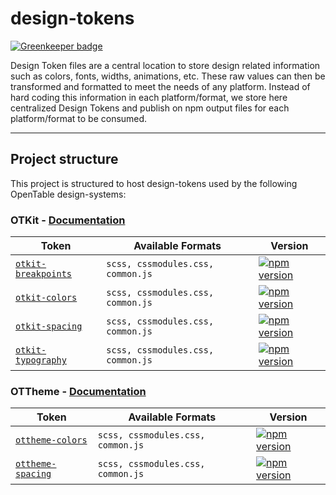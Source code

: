 # design-tokens

[![Greenkeeper badge](https://badges.greenkeeper.io/opentable/design-tokens.svg)](https://greenkeeper.io/)

Design Token files are a central location to store design related information such as colors, fonts, widths, animations, etc. These raw values can then be transformed and formatted to meet the needs of any platform. Instead of hard coding this information in each platform/format, we store here centralized Design Tokens and publish on npm output files for each platform/format to be consumed.

***

## Project structure

This project is structured to host design-tokens used by the following OpenTable design-systems:

### OTKit - [Documentation](https://github.com/opentable/design-tokens/blob/master/OTKit/README.md)

| Token | Available Formats | Version |
|--------|-------|-------|
| [`otkit-breakpoints`](/OTKit/otkit-breakpoints) | `scss, cssmodules.css, common.js` | [![npm version](https://badge.fury.io/js/otkit-breakpoints.svg)](http://badge.fury.io/js/otkit-breakpoints) |
| [`otkit-colors`](/OTKit/otkit-colors) | `scss, cssmodules.css, common.js` | [![npm version](https://badge.fury.io/js/otkit-colors.svg)](http://badge.fury.io/js/otkit-colors) |
| [`otkit-spacing`](/OTKit/otkit-spacing) | `scss, cssmodules.css, common.js` | [![npm version](https://badge.fury.io/js/otkit-spacing.svg)](http://badge.fury.io/js/otkit-spacing) |
| [`otkit-typography`](/OTKit/otkit-typography) | `scss, cssmodules.css, common.js` | [![npm version](https://badge.fury.io/js/otkit-typography.svg)](http://badge.fury.io/js/otkit-typography) |


### OTTheme - [Documentation](https://github.com/opentable/design-tokens/blob/master/OTTheme/README.md)

| Token | Available Formats | Version |
|--------|-------|-------|
| [`ottheme-colors`](/OTTheme/ottheme-colors) | `scss, cssmodules.css, common.js` | [![npm version](https://badge.fury.io/js/ottheme-colors.svg)](http://badge.fury.io/js/ottheme-colors) |
| [`ottheme-spacing`](/OTTheme/ottheme-spacing) | `scss, cssmodules.css, common.js` | [![npm version](https://badge.fury.io/js/ottheme-spacing.svg)](http://badge.fury.io/js/ottheme-spacing) |
